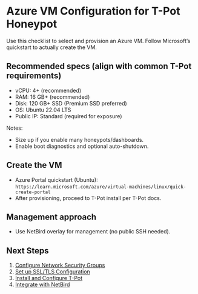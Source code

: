 # Azure VM Configuration for T-Pot Honeypot

Use this checklist to select and provision an Azure VM. Follow Microsoft’s quickstart to actually create the VM.

## Recommended specs (align with common T-Pot requirements)
- vCPU: 4+ (recommended)
- RAM: 16 GB+ (recommended)
- Disk: 120 GB+ SSD (Premium SSD preferred)
- OS: Ubuntu 22.04 LTS
- Public IP: Standard (required for exposure)

Notes:
- Size up if you enable many honeypots/dashboards.
- Enable boot diagnostics and optional auto-shutdown.

## Create the VM
- Azure Portal quickstart (Ubuntu): `https://learn.microsoft.com/azure/virtual-machines/linux/quick-create-portal`
- After provisioning, proceed to T-Pot install per T-Pot docs.

## Management approach
- Use NetBird overlay for management (no public SSH needed).

## Next Steps
1. [Configure Network Security Groups](nsg-rules.md)
2. [Set up SSL/TLS Configuration](ssl-configuration.md)
3. [Install and Configure T-Pot](../setup-guide.md)
4. [Integrate with NetBird](../security-enhancements/netbird-integration.md)
